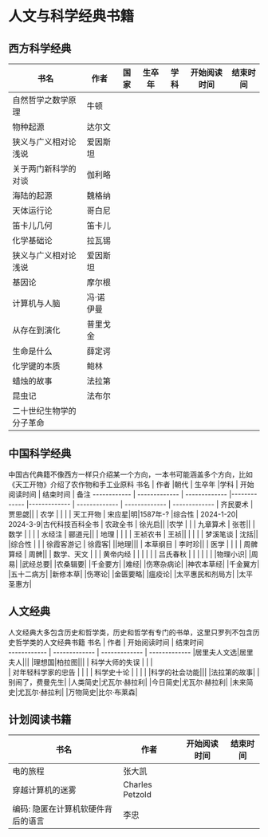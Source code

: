 # 人文与科学经典书籍

## 西方科学经典

 书名  | 作者 | 国家 | 生卒年 |学科 | 开始阅读时间  | 结束时间  
------------ | ------------- | -------------  |------------- |------------- | ------------- | ------------- 
| 自然哲学之数学原理  | 牛顿| |  |   |  |
| 物种起源  | 达尔文| |  |   |  |
| 狭义与广义相对论浅说   | 爱因斯坦| | |  |  |
| 关于两门新科学的对谈  | 伽利略| |  |   |  |
| 海陆的起源  | 魏格纳| |  |   |  |
| 天体运行论   | 哥白尼| | |  |  |
| 笛卡儿几何  | 笛卡儿| |  |   |  |
| 化学基础论  | 拉瓦锡| |  |   |  |
| 狭义与广义相对论浅说   | 爱因斯坦|  | |  |  |
| 基因论 | 摩尔根|| | | |
| 计算机与人脑 | 冯·诺伊曼|| |||
| 从存在到演化  | 普里戈金| |  |   |  |
| 生命是什么  | 薛定谔| |  |   |  |
| 化学键的本质   | 鲍林| | |  |  |
| 蜡烛的故事  | 法拉第| |  |   |  |
| 昆虫记   | 法布尔| | |  |  |
| 二十世纪生物学的分子革命|  |   |  |   |  |


## 中国科学经典
中国古代典籍不像西方一样只介绍某一个方向，一本书可能涵盖多个方向，比如《天工开物》介绍了农作物和手工业原料
 书名  | 作者 |朝代 | 生卒年 |学科 | 开始阅读时间  | 结束时间  | 备注
------------ | -------------  | ------------- |------------- |------------- | ------------- | ------------- | ------------- 
| 齐民要术  | 贾思勰|| | 农学 |   |  |
| 天工开物 | 宋应星|明|1587年-? |综合性 | 2024-1-20| 2024-3-9|古代科技百科全书
| 农政全书 | 徐光启|| |农学 | |
| 九章算术  | 张苍|| | 数学 |   |  |
| 水经注  | 郦道元|| | 地理 |   |  |
| 王祯农书 | 王祯|| | | |
| 梦溪笔谈 | 沈括|| |综合性 | |
| 徐霞客游记 | 徐霞客| ||地理|||
| 本草纲目  | 李时珍|| | 医学 |   |  |
| 周髀算经 | 周髀|| | 数学、天文 | |
| 黄帝内经 |  | |  | | 
| 吕氏春秋 | | | | | |
|物理小识|
|周易|
|武经总要|
|农桑辑要|
|千金要方|
|难经|
|伤寒杂病论|
|神农本草经| 
|千金翼方|
|五十二病方|
|新修本草|
|伤寒论|
|金匮要略|
|瘟疫论|
|太平惠民和剂局方|
|太平圣惠方|


## 人文经典
人文经典大多包含历史和哲学类，历史和哲学有专门的书单，这里只罗列不包含历史哲学类的人文经典书籍
 书名  | 作者  | 开始阅读时间  | 结束时间  
------------ | ------------- | ------------- | ------------- 
|居里夫人文选|居里夫人|||
|理想国|柏拉图|||
| 科学大师的失误  |   |  |   
| 对年轻科学家的忠告   |    | | 
| 科学史十论 | | | |
|科学的社会功能|||
|法拉第的故事|
|别闹了，费曼先生|
|人类简史|尤瓦尔·赫拉利|
|今日简史|尤瓦尔·赫拉利|
|未来简史|尤瓦尔·赫拉利|
|万物简史|比尔·布莱森|

## 计划阅读书籍

 书名  | 作者  | 开始阅读时间  | 结束时间  
------------ | ------------- | ------------- | ------------- 
|电的旅程|张大凯|
|穿越计算机的迷雾|Charles Petzold|
|编码: 隐匿在计算机软硬件背后的语言|李忠
